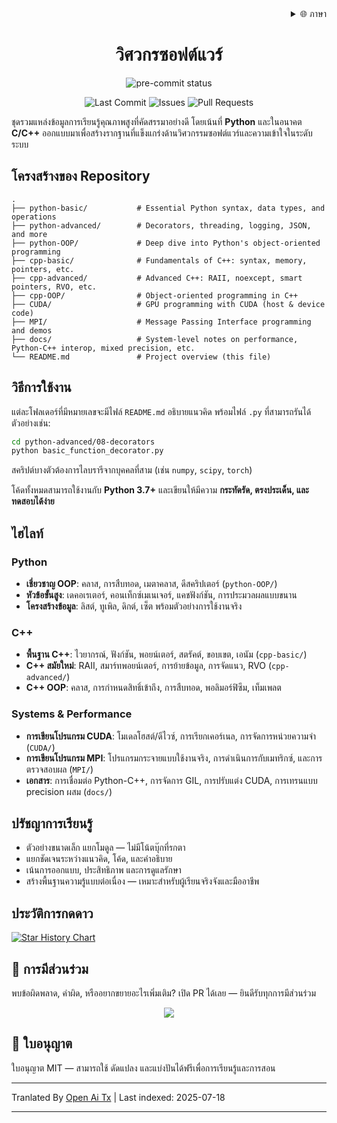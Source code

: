 <div align="right">
  <details>
    <summary >🌐 ภาษา</summary>
    <div>
      <div align="center">
        <a href="https://openaitx.github.io/view.html?user=mrshaw01&project=software-engineer&lang=en">English</a>
        | <a href="https://openaitx.github.io/view.html?user=mrshaw01&project=software-engineer&lang=zh-CN">简体中文</a>
        | <a href="https://openaitx.github.io/view.html?user=mrshaw01&project=software-engineer&lang=zh-TW">繁體中文</a>
        | <a href="https://openaitx.github.io/view.html?user=mrshaw01&project=software-engineer&lang=ja">日本語</a>
        | <a href="https://openaitx.github.io/view.html?user=mrshaw01&project=software-engineer&lang=ko">한국어</a>
        | <a href="https://openaitx.github.io/view.html?user=mrshaw01&project=software-engineer&lang=hi">हिन्दी</a>
        | <a href="https://openaitx.github.io/view.html?user=mrshaw01&project=software-engineer&lang=th">ไทย</a>
        | <a href="https://openaitx.github.io/view.html?user=mrshaw01&project=software-engineer&lang=fr">Français</a>
        | <a href="https://openaitx.github.io/view.html?user=mrshaw01&project=software-engineer&lang=de">Deutsch</a>
        | <a href="https://openaitx.github.io/view.html?user=mrshaw01&project=software-engineer&lang=es">Español</a>
        | <a href="https://openaitx.github.io/view.html?user=mrshaw01&project=software-engineer&lang=it">Itapano</a>
        | <a href="https://openaitx.github.io/view.html?user=mrshaw01&project=software-engineer&lang=ru">Русский</a>
        | <a href="https://openaitx.github.io/view.html?user=mrshaw01&project=software-engineer&lang=pt">Português</a>
        | <a href="https://openaitx.github.io/view.html?user=mrshaw01&project=software-engineer&lang=nl">Nederlands</a>
        | <a href="https://openaitx.github.io/view.html?user=mrshaw01&project=software-engineer&lang=pl">Polski</a>
        | <a href="https://openaitx.github.io/view.html?user=mrshaw01&project=software-engineer&lang=ar">العربية</a>
        | <a href="https://openaitx.github.io/view.html?user=mrshaw01&project=software-engineer&lang=fa">فارسی</a>
        | <a href="https://openaitx.github.io/view.html?user=mrshaw01&project=software-engineer&lang=tr">Türkçe</a>
        | <a href="https://openaitx.github.io/view.html?user=mrshaw01&project=software-engineer&lang=vi">Tiếng Việt</a>
        | <a href="https://openaitx.github.io/view.html?user=mrshaw01&project=software-engineer&lang=id">Bahasa Indonesia</a>
      </div>
    </div>
  </details>
</div>

<div align="center">
  <h1>วิศวกรซอฟต์แวร์</h1>
  <p>
    <img src="https://img.shields.io/github/actions/workflow/status/mrshaw01/software-engineer/pre-commit.yml?branch=main&label=pre-commit&logo=pre-commit&logoColor=white" alt="pre-commit status">
  </p>

  <p>
    <img src="https://img.shields.io/github/last-commit/mrshaw01/software-engineer" alt="Last Commit">
    <img src="https://img.shields.io/github/issues/mrshaw01/software-engineer" alt="Issues">
    <img src="https://img.shields.io/github/issues-pr/mrshaw01/software-engineer" alt="Pull Requests">
  </p>
</div>

ชุดรวมแหล่งข้อมูลการเรียนรู้คุณภาพสูงที่คัดสรรมาอย่างดี โดยเน้นที่ **Python** และในอนาคต **C/C++** ออกแบบมาเพื่อสร้างรากฐานที่แข็งแกร่งด้านวิศวกรรมซอฟต์แวร์และความเข้าใจในระดับระบบ

## โครงสร้างของ Repository

```text
.
├── python-basic/           # Essential Python syntax, data types, and operations
├── python-advanced/        # Decorators, threading, logging, JSON, and more
├── python-OOP/             # Deep dive into Python's object-oriented programming
├── cpp-basic/              # Fundamentals of C++: syntax, memory, pointers, etc.
├── cpp-advanced/           # Advanced C++: RAII, noexcept, smart pointers, RVO, etc.
├── cpp-OOP/                # Object-oriented programming in C++
├── CUDA/                   # GPU programming with CUDA (host & device code)
├── MPI/                    # Message Passing Interface programming and demos
├── docs/                   # System-level notes on performance, Python-C++ interop, mixed precision, etc.
└── README.md               # Project overview (this file)
```
## วิธีการใช้งาน

แต่ละโฟลเดอร์ที่มีหมายเลขจะมีไฟล์ `README.md` อธิบายแนวคิด พร้อมไฟล์ `.py` ที่สามารถรันได้ ตัวอย่างเช่น:


```bash
cd python-advanced/08-decorators
python basic_function_decorator.py
```
สคริปต์บางตัวต้องการไลบรารีจากบุคคลที่สาม (เช่น `numpy`, `scipy`, `torch`)

โค้ดทั้งหมดสามารถใช้งานกับ **Python 3.7+** และเขียนให้มีความ **กระทัดรัด, ตรงประเด็น, และทดสอบได้ง่าย**

## ไฮไลท์

### Python

- **เชี่ยวชาญ OOP**: คลาส, การสืบทอด, เมตาคลาส, ดีสคริปเตอร์ (`python-OOP/`)
- **หัวข้อขั้นสูง**: เดคอเรเตอร์, คอนเท็กซ์เมเนเจอร์, แคชฟังก์ชัน, การประมวลผลแบบขนาน
- **โครงสร้างข้อมูล**: ลิสต์, ทูเพิล, ดิกต์, เซ็ต พร้อมตัวอย่างการใช้งานจริง

### C++

- **พื้นฐาน C++**: ไวยากรณ์, ฟังก์ชัน, พอยน์เตอร์, สตรัคต์, ขอบเขต, เอนัม (`cpp-basic/`)
- **C++ สมัยใหม่**: RAII, สมาร์ทพอยน์เตอร์, การย้ายข้อมูล, การจัดแนว, RVO (`cpp-advanced/`)
- **C++ OOP**: คลาส, การกำหนดสิทธิ์เข้าถึง, การสืบทอด, พอลิมอร์ฟิซึม, เท็มเพลต

### Systems & Performance

- **การเขียนโปรแกรม CUDA**: โมเดลโฮสต์/ดีไวซ์, การเรียกเคอร์เนล, การจัดการหน่วยความจำ (`CUDA/`)
- **การเขียนโปรแกรม MPI**: โปรแกรมกระจายแบบใช้งานจริง, การดำเนินการกับเมทริกซ์, และการตรวจสอบผล (`MPI/`)
- **เอกสาร**: การเชื่อมต่อ Python-C++, การจัดการ GIL, การปรับแต่ง CUDA, การเทรนแบบ precision ผสม (`docs/`)

## ปรัชญาการเรียนรู้

- ตัวอย่างขนาดเล็ก แยกโมดูล — ไม่มีโน้ตบุ๊กที่รกตา
- แยกชัดเจนระหว่างแนวคิด, โค้ด, และคำอธิบาย
- เน้นการออกแบบ, ประสิทธิภาพ และการดูแลรักษา
- สร้างพื้นฐานความรู้แบบต่อเนื่อง — เหมาะสำหรับผู้เรียนจริงจังและมืออาชีพ

## ประวัติการกดดาว

<a href="https://www.star-history.com/#mrshaw01/software-engineer&Date">
 <picture>
   <source media="(prefers-color-scheme: dark)" srcset="https://api.star-history.com/svg?repos=mrshaw01/software-engineer&type=Date&theme=dark" />
   <source media="(prefers-color-scheme: light)" srcset="https://api.star-history.com/svg?repos=mrshaw01/software-engineer&type=Date" />
   <img alt="Star History Chart" src="https://api.star-history.com/svg?repos=mrshaw01/software-engineer&type=Date" />
 </picture>
</a>

## 🤝 การมีส่วนร่วม

พบข้อผิดพลาด, คำผิด, หรืออยากขยายอะไรเพิ่มเติม? เปิด PR ได้เลย — ยินดีรับทุกการมีส่วนร่วม

<p align="center">
  <a href="https://github.com/mrshaw01/software-engineer/graphs/contributors">
    <img src="https://contrib.rocks/image?repo=mrshaw01/software-engineer" />
  </a>
</p>

## 📄 ใบอนุญาต

ใบอนุญาต MIT — สามารถใช้ ดัดแปลง และแบ่งปันได้ฟรีเพื่อการเรียนรู้และการสอน



---

Tranlated By [Open Ai Tx](https://github.com/OpenAiTx/OpenAiTx) | Last indexed: 2025-07-18

---